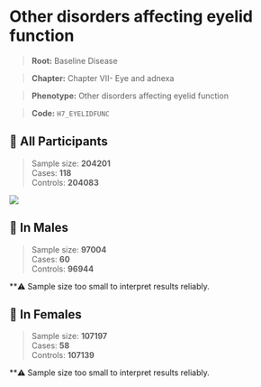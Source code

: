 # Other disorders affecting eyelid function

> **Root:** Baseline Disease  

> **Chapter:** Chapter VII- Eye and adnexa  

> **Phenotype:** Other disorders affecting eyelid function  

> **Code:** `H7_EYELIDFUNC`

## 🧪 All Participants  
> Sample size: **204201**  
> Cases: **118**  
> Controls: **204083**
<img src="/Disease/Figures/ALL/Incidence/H7_EYELIDFUNC.png"/>
<CsvTable src="/Disease_Data/ALL/Incidence/COX_H7_EYELIDFUNC.csv" label="🔍 View full results" />

## 👨 In Males  
> Sample size: **97004**  
> Cases: **60**  
> Controls: **96944**

**⚠️ Sample size too small to interpret results reliably.


## 👩 In Females  
> Sample size: **107197**  
> Cases: **58**  
> Controls: **107139**

**⚠️ Sample size too small to interpret results reliably.

